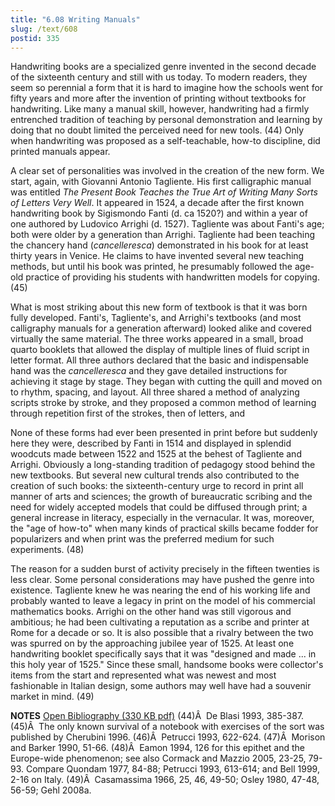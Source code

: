 ```yaml
---
title: "6.08 Writing Manuals"
slug: /text/608
postid: 335
---
```

Handwriting books are a specialized genre invented in the second decade of the sixteenth century and still with us today. To modern readers, they seem so perennial a form that it is hard to imagine how the schools went for fifty years and more after the invention of printing without textbooks for handwriting. Like many a manual skill, however, handwriting had a firmly entrenched tradition of teaching by personal demonstration and learning by doing that no doubt limited the perceived need for new tools. (44) Only when handwriting was proposed as a self-teachable, how-to discipline, did printed manuals appear.

A clear set of personalities was involved in the creation of the new form. We start, again, with Giovanni Antonio Tagliente. His first calligraphic manual was entitled <em>The Present Book Teaches the True Art of Writing Many Sorts of Letters Very Well</em>. It appeared in 1524, a decade after the first known handwriting book by Sigismondo Fanti (d. ca 1520?) and within a year of one authored by Ludovico Arrighi (d. 1527). Tagliente was about Fanti's age; both were older by a generation than Arrighi. Tagliente had been teaching the chancery hand (<em>cancelleresca</em>) demonstrated in his book for at least thirty years in Venice. He claims to have invented several new teaching methods, but until his book was printed, he presumably followed the age-old practice of providing his students with handwritten models for copying. (45)

What is most striking about this new form of textbook is that it was born fully developed. Fanti's, Tagliente's, and Arrighi's textbooks (and most calligraphy manuals for a generation afterward) looked alike and covered virtually the same material. The three works appeared in a small, broad quarto booklets that allowed the display of multiple lines of fluid script in letter format. All three authors declared that the basic and indispensable hand was the <em>cancelleresca</em> and they gave detailed instructions for achieving it stage by stage. They began with cutting the quill and moved on to rhythm, spacing, and layout. All three shared a method of analyzing scripts stroke by stroke, and they proposed a common method of learning through repetition first of the strokes, then of letters, and 

None of these forms had ever been presented in print before but suddenly here they were, described by Fanti in 1514 and displayed in splendid woodcuts made between 1522 and 1525 at the behest of Tagliente and Arrighi. Obviously a long-standing tradition of pedagogy stood behind the new textbooks. But several new cultural trends also contributed to the creation of such books: the sixteenth-century urge to record in print all manner of arts and sciences; the growth of bureaucratic scribing and the need for widely accepted models that could be diffused through print; a general increase in literacy, especially in the vernacular. It was, moreover, the "age of how-to" when many kinds of practical skills became fodder for popularizers and when print was the preferred medium for such experiments. (48)

The reason for a sudden burst of activity precisely in the fifteen twenties is less clear. Some personal considerations may have pushed the genre into existence. Tagliente knew he was nearing the end of his working life and probably wanted to leave a legacy in print on the model of his commercial mathematics books. Arrighi on the other hand was still vigorous and ambitious; he had been cultivating a reputation as a scribe and printer at Rome for a decade or so. It is also possible that a rivalry between the two was spurred on by the approaching jubilee year of 1525. At least one handwriting booklet specifically says that it was "designed and made ... in this holy year of 1525." Since these small, handsome books were collector's items from the start and represented what was newest and most fashionable in Italian design, some authors may well have had a souvenir market in mind. (49)

<strong>NOTES</strong>
<a href="http://www.humanismforsale.org/bibliography.pdf" target="new">Open Bibliography (330 KB pdf)</a>
(44)Â  De Blasi 1993, 385-387.
(45)Â  The only known survival of a notebook with exercises of the sort was published by Cherubini 1996.
(46)Â  Petrucci 1993, 622-624.
(47)Â  Morison and Barker 1990, 51-66.
(48)Â  Eamon 1994, 126 for this epithet and the Europe-wide phenomenon; see also Cormack and Mazzio 2005, 23-25, 79-93. Compare Quondam 1977, 84-88; Petrucci 1993, 613-614; and Bell 1999, 2-16 on Italy.
(49)Â  Casamassima 1966, 25, 46, 49-50; Osley 1980, 47-48, 56-59; Gehl 2008a.
